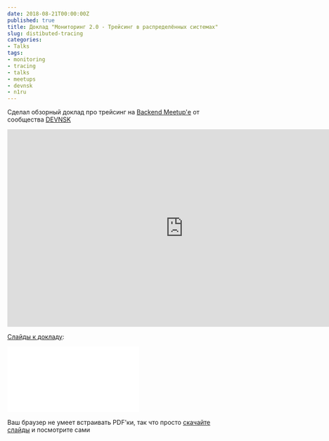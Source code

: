 ```yaml
---
date: 2018-08-21T00:00:00Z
published: true
title: Доклад "Мониторинг 2.0 - Трейсинг в распределённых системах"
slug: distibuted-tracing
categories:
- Talks
tags:
- monitoring
- tracing
- talks
- meetups
- devnsk
- n1ru
---
```


Сделал обзорный доклад про трейсинг на [Backend Meetup'е](https://www.meetup.com/DEVNSK/events/250538484/) от сообщества [DEVNSK](https://www.meetup.com/DEVNSK/)
<!--more-->
<iframe width="800" height="450" src="https://www.youtube.com/embed/0On-6y9-8sQ" frameborder="0" allow="autoplay; encrypted-media" allowfullscreen></iframe>
<br />

[Слайды к докладу](/slides/tracing.pdf):

<object data="/slides/tracing.pdf" type="application/pdf" width="800px" height="510px">
    <embed src="/slides/tracing.pdf" type="application/pdf">
        <p>Ваш браузер не умеет встраивать PDF'ки, так что просто <a href="/slides/tracing.pdf">скачайте слайды</a> и посмотрите сами</p>
    </embed>
</object>
